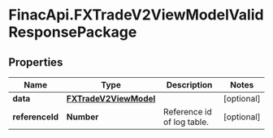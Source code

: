 # FinacApi.FXTradeV2ViewModelValidResponsePackage

## Properties
Name | Type | Description | Notes
------------ | ------------- | ------------- | -------------
**data** | [**FXTradeV2ViewModel**](FXTradeV2ViewModel.md) |  | [optional] 
**referenceId** | **Number** | Reference id of log table. | [optional] 
